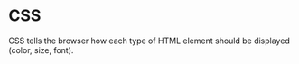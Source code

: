 # CSS

CSS tells the browser how each type of HTML element should be displayed (color, size, font).
